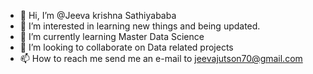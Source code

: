 - 👋 Hi, I’m @Jeeva krishna Sathiyababa
- 👀 I’m interested in learning new things and being updated.
- 🌱 I’m currently learning Master Data Science
- 💞️ I’m looking to collaborate on Data related projects
- 📫 How to reach me send me an e-mail to jeevajutson70@gmail.com

<!---
Jeeva-krishna-Sathiyababa/Jeeva-krishna-Sathiyababa is a ✨ special ✨ repository because its `README.md` (this file) appears on your GitHub profile.
You can click the Preview link to take a look at your changes.
--->
